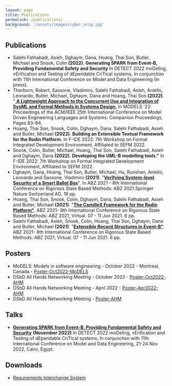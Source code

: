 ```yaml
---
layout: page
title: Publications
permalink: /publications/
background: '/assets/images/cyber_orig.jpg'
---
```


## Publications
* Salehi Fathabadi, Asieh, Dghaym, Dana, Hoang, Thai Son, Butler, Michael and Snook, Colin <b>(2022)</b>. <b>Generating SPARK from Event-B, Providing
Fundamental Safety and Security</b> In DETECT 2022 moDeling, vErification and Testing of dEpendable CriTical systems, In conjunction with 11th International Conference on Model and Data Engineering (In press).
* Thorburn, Robert, Sassone, Vladimiro, Salehi Fathabadi, Asieh, Aniello, Leonardo, Butler, Michael, Dghaym, Dana and Hoang, Thai Son <b>(2022)</b>. "<a href="https://dl.acm.org/doi/abs/10.1145/3550356.3559577"> <b>A Lightweight Approach to the Concurrent Use and Integration of
SysML and Formal Methods in Systems Design.</b></a> In MODELS '22: Proceedings of the ACM/IEEE 25th International Conference on Model Driven Engineering Languages and Systems: Companion Proceedings, Pages 83–84.
* Hoang, Thai Son, Snook, Colin, Dghaym, Dana, Salehi Fathabadi, Asieh and Butler, Michael <b>(2022)</b>. <b>Building an Extensible Textual Framework for the Rodin Platform.</b> In F-IDE 2022: 7th Workshop on Formal Integrated Development Environment, Affiliated to SEFM 2022.
* Snook, Colin, Butler, Michael, Hoang, Thai Son, Salehi Fathabadi, Asieh and Dghaym, Dana <b>(2022)</b>. <b>Developing the UML-B modelling tools."</b> In F-IDE 2022: 7th Workshop on Formal Integrated Development Environment, Affiliated to SEFM 2022.
* Dghaym, Dana, Hoang, Thai Son, Butler, Michael, Hu, Runshan, Aniello, Leonardo and Sassone, Vladimiro <b>(2021)</b>. "<a href="https://eprints.soton.ac.uk/448223/"><b>Verifying System-level Security of a Smart Ballot Box</b></a>". In ABZ 2021 – 8th International Conference on Rigorous State Based Methods: ABZ 2021.Springer Nature Switzerland AG. 16 pp.
* Hoang, Thai Son, Snook, Colin, Dghaym, Dana, Salehi Fathabadi, Asieh and Butler, Michael <b>(2021)</b>. "<a href="https://eprints.soton.ac.uk/448174/"><b>The CamilleX Framework for the Rodin Platform"</b></a>. ABZ 2021- 8th International Conference on Rigorous State Based Methods: ABZ 2021, Virtual. 07 - 11 Jun 2021. 6 pp. 
* Salehi Fathabadi, Asieh, Snook, Colin, Hoang, Thai Son, Dghaym, Dana and Butler, Michael <b>(2021)</b>. "<a href="https://eprints.soton.ac.uk/448194/"><b>Extensible Record Structures in Event-B"</b></a>. ABZ 2021- 8th International Conference on Rigorous State Based Methods: ABZ 2021, Virtual. 07 - 11 Jun 2021. 6 pp.  

## Posters
* MoDELS: Models in software engineering - October 2022 - Montreal, Canada - <a href ="/files/Models_RIS_Poster.pdf">Poster-Oct2022-MoDELS</a>
* DSbD All Hands Networking Meeting - October 2022 - <a href ="/files/DSbD_All_Hands_event_Oct2022.pdf">Poster-Oct2022-AHM</a>
* DSbD All Hands Networking Meeting - April 2022 - <a href ="/files/DSbD_All_Hands_event_April2022.pdf">Poster-Apr2022-AHM</a>
* DSbD All Hands Networking Meeting - <a href ="/files/DSbD_Networking_Poster.pdf">Poster-AHM</a>

## Talks
* <a href ="/files/DETECT22_SPARK_CG.pptx"><b>Generating SPARK from Event-B, Providing Fundamental Safety and Security</b></a> <b>(November 2022)</b> In DETECT 2022 moDeling, vErification and Testing of dEpendable CriTical systems, In conjunction with 11th International Conference on Model and Data Engineering, 21-24 Nov 2022, Cairo, Egypt.

## Downloads
* <a href ="https://drive.google.com/file/d/19dBebvhQfabv3831DCcIXfVA_iL0MTBp/view?usp=sharing">Requirements Interchange System</a>

